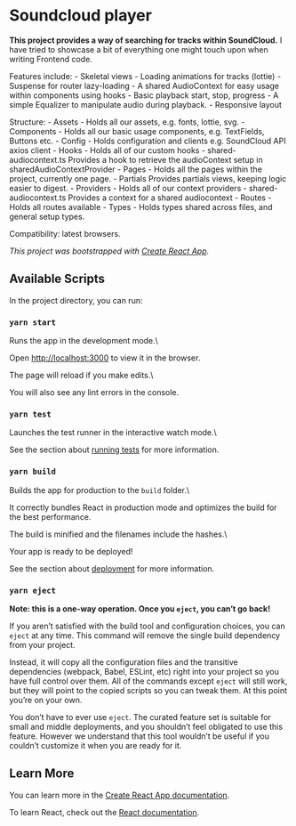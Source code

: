 


# Soundcloud player

**This project provides a way of searching for tracks within SoundCloud.**
I have tried to showcase a bit of everything one might touch upon when writing Frontend code.

Features include:
	- Skeletal views
	- Loading animations for tracks (lottie)
	- Suspense for router lazy-loading
	- A shared AudioContext for easy usage within components using hooks
	- Basic playback start, stop, progress
	- A simple Equalizer to manipulate audio during playback.
	- Responsive layout

Structure:
	- Assets
    	- Holds all our assets, e.g. fonts, lottie, svg.
	- Components
    	- Holds all our basic usage components, e.g. TextFields, Buttons etc.
  	- Config
    	- Holds configuration and clients e.g. SoundCloud API axios client
  	- Hooks
    	- Holds all of our custom hooks
        	- shared-audiocontext.ts
			Provides a hook to retrieve the audioContext setup in sharedAudioContextProvider
	- Pages
    	- Holds all the pages within the project, currently one page.
        	- Partials
			Provides partials views, keeping logic easier to digest.
	- Providers
    	- Holds all of our context providers
        	- shared-audiocontext.ts
			Provides a context for a shared audiocontext
  	- Routes
    	- Holds all routes available
	- Types
    	- Holds types shared across files, and general setup types.

Compatibility: 
	latest browsers.
  

*This project was bootstrapped with [Create React App](https://github.com/facebook/create-react-app).*
## Available Scripts

  

In the project directory, you can run:

  

### `yarn start`

  

Runs the app in the development mode.\

Open [http://localhost:3000](http://localhost:3000) to view it in the browser.

  

The page will reload if you make edits.\

You will also see any lint errors in the console.

  

### `yarn test`

  

Launches the test runner in the interactive watch mode.\

See the section about [running tests](https://facebook.github.io/create-react-app/docs/running-tests) for more information.

  

### `yarn build`

  

Builds the app for production to the `build` folder.\

It correctly bundles React in production mode and optimizes the build for the best performance.

  

The build is minified and the filenames include the hashes.\

Your app is ready to be deployed!

  

See the section about [deployment](https://facebook.github.io/create-react-app/docs/deployment) for more information.

  

### `yarn eject`

  

**Note: this is a one-way operation. Once you `eject`, you can’t go back!**

  

If you aren’t satisfied with the build tool and configuration choices, you can `eject` at any time. This command will remove the single build dependency from your project.

  

Instead, it will copy all the configuration files and the transitive dependencies (webpack, Babel, ESLint, etc) right into your project so you have full control over them. All of the commands except `eject` will still work, but they will point to the copied scripts so you can tweak them. At this point you’re on your own.

  

You don’t have to ever use `eject`. The curated feature set is suitable for small and middle deployments, and you shouldn’t feel obligated to use this feature. However we understand that this tool wouldn’t be useful if you couldn’t customize it when you are ready for it.

  

## Learn More

  

You can learn more in the [Create React App documentation](https://facebook.github.io/create-react-app/docs/getting-started).

  

To learn React, check out the [React documentation](https://reactjs.org/).